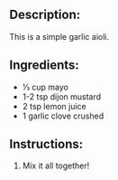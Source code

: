 ## Description:
This is a simple garlic aioli.

## Ingredients:
- ⅓ cup mayo
- 1-2 tsp dijon mustard
- 2 tsp lemon juice
- 1 garlic clove crushed

## Instructions:
1. Mix it all together!